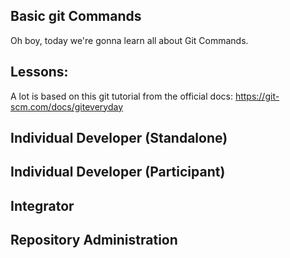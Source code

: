 ## Basic git Commands

Oh boy, today we're gonna learn all about Git Commands. 

## Lessons:
A lot is based on this git tutorial from the official docs: https://git-scm.com/docs/giteveryday


## Individual Developer (Standalone)


## Individual Developer (Participant)

## Integrator

## Repository Administration

